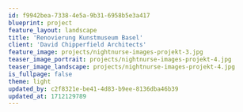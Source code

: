 ```yaml
---
id: f9942bea-7338-4e5a-9b31-6958b5e3a417
blueprint: project
feature_layout: landscape
title: 'Renovierung Kunstmuseum Basel'
client: 'David Chipperfield Architects'
feature_image: projects/nightnurse-images-projekt-3.jpg
teaser_image_portrait: projects/nightnurse-images-projekt-4.jpg
teaser_image_landscape: projects/nightnurse-images-projekt-4.jpg
is_fullpage: false
theme: light
updated_by: c2f8321e-be41-4d83-b9ee-8136dba46b39
updated_at: 1712129789
---
```

